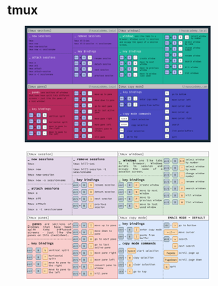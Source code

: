 # tmux

<figure><img src="../.gitbook/assets/image (167).png" alt=""><figcaption></figcaption></figure>

<figure><img src="../.gitbook/assets/image (122).png" alt=""><figcaption></figcaption></figure>
